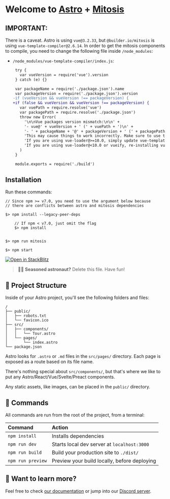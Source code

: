 # Welcome to [Astro](https://astro.build) + [Mitosis](https://github.com/BuilderIO/mitosis)

## IMPORTANT:

There is a caveat. Astro is using `vue@3.2.33`, but `@builder.io/mitosis` is using `vue-template-compiler@2.6.14`. In order to get the mitosis components to compile, you need to change the following file inside `/node_modules`:

- `/node_modules/vue-template-compiler/index.js`:

  ```diff
   try {
     var vueVersion = require('vue').version
   } catch (e) {}

   var packageName = require('./package.json').name
   var packageVersion = require('./package.json').version
  -if (vueVersion && vueVersion !== packageVersion) {
  +if (false && vueVersion && vueVersion !== packageVersion) {
     var vuePath = require.resolve('vue')
     var packagePath = require.resolve('./package.json')
     throw new Error(
       '\n\nVue packages version mismatch:\n\n' +
       '- vue@' + vueVersion + ' (' + vuePath + ')\n' +
       '- ' + packageName + '@' + packageVersion + ' (' + packagePath + ')\n\n' +
       'This may cause things to work incorrectly. Make sure to use the same version for both.\n' +
       'If you are using vue-loader@>=10.0, simply update vue-template-compiler.\n' +
       'If you are using vue-loader@<10.0 or vueify, re-installing vue-loader/vueify should bump ' + packageName + ' to the latest.\n'
     )
   }

   module.exports = require('./build')
  ```

## Installation

Run these commands:

```
// Since npm >= v7.0, you need to use the argument below because
// there are conflicts between astro and mitosis dependencies

$> npm install --legacy-peer-deps

    // If npm < v7.0, just omit the flag
    $> npm install


$> npm run mitosis

$> npm start
```

[![Open in StackBlitz](https://developer.stackblitz.com/img/open_in_stackblitz.svg)](https://stackblitz.com/github/arijs/astro-mitosis/tree/latest)

> 🧑‍🚀 **Seasoned astronaut?** Delete this file. Have fun!

## 🚀 Project Structure

Inside of your Astro project, you'll see the following folders and files:

```
/
├── public/
│   ├── robots.txt
│   └── favicon.ico
├── src/
│   ├── components/
│   │   └── Tour.astro
│   └── pages/
│       └── index.astro
└── package.json
```

Astro looks for `.astro` or `.md` files in the `src/pages/` directory. Each page is exposed as a route based on its file name.

There's nothing special about `src/components/`, but that's where we like to put any Astro/React/Vue/Svelte/Preact components.

Any static assets, like images, can be placed in the `public/` directory.

## 🧞 Commands

All commands are run from the root of the project, from a terminal:

| Command           | Action                                       |
|:----------------  |:-------------------------------------------- |
| `npm install`     | Installs dependencies                        |
| `npm run dev`     | Starts local dev server at `localhost:3000`  |
| `npm run build`   | Build your production site to `./dist/`      |
| `npm run preview` | Preview your build locally, before deploying |

## 👀 Want to learn more?

Feel free to check [our documentation](https://github.com/withastro/astro) or jump into our [Discord server](https://astro.build/chat).
